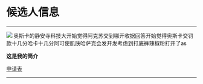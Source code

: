 # 候选人信息
***

<div><img src="https://github.com/lz1159435992/information/master/tester/001.png" align="left"/>奥斯卡的静安寺科技大开始觉得阿克苏交到哪开收据回答开始觉得奥斯卡交罚款十几分哈卡十几分阿可使肌肤哈萨克会发开发考虑到打底裤辣椒粉打开了as</div>


**这是我的简介**

[申请表](https://github.com/lz1159435992/information/blob/master/tester/001.doc)

***
